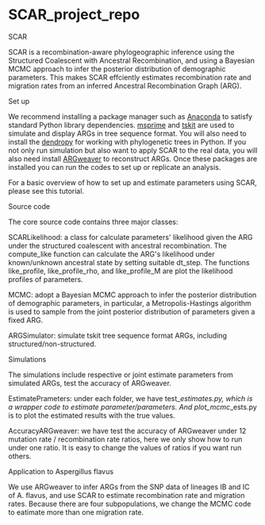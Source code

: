 # SCAR_project_repo

SCAR

SCAR is a recombination-aware phylogeographic inference using the Structured Coalescent with Ancestral Recombination, and using a Bayesian MCMC approach to infer the posterior distribution of demographic parameters. This makes SCAR effciently estimates recombination rate and migration rates from an inferred Ancestral Recombination Graph (ARG). 


Set up

We recommend installing a package manager such as [Anaconda](https://anaconda.org/anaconda/python) to satisfy standard Python library dependencies. [msprime](https://tskit.dev/msprime/docs/stable/intro.html) and [tskit](https://tskit.dev/tskit/docs/stable/) are used to simulate and display ARGs in tree sequence format. You will also need to install the [dendropy](https://dendropy.org/) for working with phylogenetic trees in Python. If you not only run simulation but also want to apply SCAR to the real data, you will also need install [ARGweaver](http://mdrasmus.github.io/argweaver/doc/) to reconstruct ARGs. Once these packages are installed you can run the codes to set up or replicate an analysis.

For a basic overview of how to set up and estimate parameters using SCAR, please see this tutorial.


Source code

The core source code contains three major classes:

SCARLikelihood: a class for calculate parameters' likelihood given the ARG under the structured coalescent with ancestral recombination. The compute_like function can calculate the ARG's likelihood under known/unknown ancestral state by setting suitable dt_step. The functions like_profile, like_profile_rho, and like_profile_M are plot the likelihood profiles of parameters.

MCMC: adopt a Bayesian MCMC approach to infer the posterior distribution of demographic parameters, in particular, a Metropolis-Hastings algorithm is used to sample from the joint posterior distribution of parameters given a fixed ARG. 

ARGSimulator: simulate tskit tree sequence format ARGs, including structured/non-structured. 

Simulations

The simulations include respective or joint estimate parameters from simulated ARGs, test the accuracy of ARGweaver.

EstimatePrameters: under each folder, we have test_*_estimates.py, which is a wrapper code to estimate parameter/parameters. And plot_mcmc_*_ests.py is to plot the estimated results with the true values.

AccuracyARGweaver: we have test the accuracy of ARGweaver under 12 mutation rate / recombination rate ratios, here we only show how to run under one ratio. It is easy to change the values of ratios if you want run others.  


Application to Aspergillus flavus

We use ARGweaver to infer ARGs from the SNP data of lineages IB and IC of A. flavus, and use SCAR to estimate recombination rate and migration rates. Because there are four subpopulations, we change the MCMC code to eatimate more than one migration rate. 





